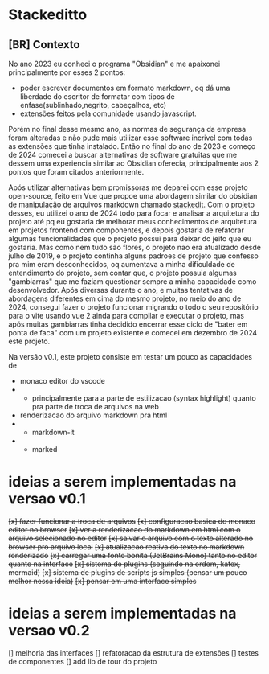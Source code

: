 # Stackeditto

## [BR] Contexto

No ano 2023 eu conheci o programa "Obsidian" e me apaixonei principalmente por esses 2 pontos:
- poder escrever documentos em formato markdown, oq dá uma liberdade do escritor de formatar com tipos de enfase(sublinhado,negrito, cabeçalhos, etc)
- extensões feitos pela comunidade usando javascript.

Porém no final desse mesmo ano, as normas de segurança da empresa foram alteradas e não pude mais utilizar esse software incrivel com todas as extensões que tinha instalado. Então no final do ano de 2023 e começo de 2024 comecei a buscar alternativas de software gratuitas que me dessem uma experiencia similar ao Obsidian oferecia, principalmente aos 2 pontos que foram citados anteriormente.

Após utilizar alternativas bem promissoras me deparei com esse projeto open-source, feito em Vue que propoe uma abordagem similar do obsidian de manipulação de arquivos markdown chamado [stackedit](https://github.com/benweet/stackedit). Com o projeto desses, eu utilizei o ano de 2024 todo para focar e analisar a arquitetura do projeto até pq eu gostaria de melhorar meus conhecimentos de arquitetura em projetos frontend com componentes, e depois gostaria de refatorar algumas funcionalidades que o projeto possui para deixar do jeito que eu gostaria. Mas como nem tudo são flores, o projeto nao era atualizado desde julho de 2019, e o projeto continha alguns padroes de projeto que confesso pra mim eram desconhecidos, oq aumentava a minha dificuldade de entendimento do projeto, sem contar que, o projeto possuia algumas "gambiarras" que me faziam questionar sempre a minha capacidade como desenvolvedor. Após diversas durante o ano, e muitas tentativas de abordagens diferentes em cima do mesmo projeto, no meio do ano de 2024, consegui fazer o projeto funcionar migrando o todo o seu repositório para o vite usando vue 2 ainda para compilar e executar o projeto, mas após muitas gambiarras tinha decidido encerrar esse ciclo de "bater em ponta de faca" com um projeto existente e comecei em dezembro de 2024 este projeto.

Na versão v0.1, este projeto consiste em testar um pouco as capacidades de
- monaco editor do vscode
- - principalmente para a parte de estilizacao (syntax highlight) quanto pra parte de troca de arquivos na web
- renderizacao do arquivo markdown pra html
- - markdown-it
- - marked

# ideias a serem implementadas na versao v0.1

~~[x] fazer funcionar a troca de arquivos~~
~~[x] configuracao basica do monaco editor no browser~~
~~[x] ver a renderizacao do markdown em html com o arquivo selecionado no editor~~
~~[x] salvar o arquivo com o texto alterado no browser pro arquivo local~~
~~[x] atualizacao reativa do texto no markdown renderizado~~
~~[x] carregar uma fonte bonita (JetBrains Mono) tanto no editor quanto na interface~~
~~[x] sistema de plugins (seguindo na ordem, katex, mermaid)~~
~~[x] sistema de plugins de scripts js simples (pensar um pouco melhor nessa ideia)~~
~~[x] pensar em uma interface simples~~

# ideias a serem implementadas na versao v0.2

[] melhoria das interfaces
[] refatoracao da estrutura de extensões
[] testes de componentes
[] add lib de tour do projeto
